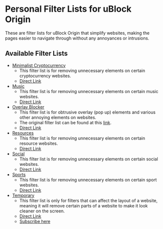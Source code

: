 # Personal Filter Lists for uBlock Origin

These are filter lists for uBlock Origin that simplify websites, making the pages easier to navigate through 
without any annoyances or intrusions.

## Available Filter Lists
* [Minimalist Cryptocurrency](https://github.com/MrBukLau/Personal-Filter-Lists-for-uBlock-Origin/blob/master/minimalistcryptocurrencyfilterlist.txt)
  - This filter list is for removing unnecessary elements on certain cryptocurrency websites.
  - [Direct Link](https://raw.githubusercontent.com/MrBukLau/Personal-Filter-Lists-for-uBlock-Origin/master/minimalistcryptocurrencyfilterlist.txt)
* [Music](https://github.com/MrBukLau/Personal-Filter-Lists-for-uBlock-Origin/blob/master/musicfilterlist.txt)
  - This filter list is for removing unnecessary elements on certain music websites.
  - [Direct Link](https://raw.githubusercontent.com/MrBukLau/Personal-Filter-Lists-for-uBlock-Origin/master/musicfilterlist.txt)
* [Overlay Blocker](https://github.com/MrBukLau/Personal-Filter-Lists-for-uBlock-Origin/blob/master/overlayblockerfilterlist.txt)
  - This filter list is for obtrusive overlay (pop up) elements and various other annoying elements on websites. 
  - The original filter list can be found at this [link](https://github.com/LordBadmintonofYorkshire/Overlay-Blocker).
  - [Direct Link](https://raw.githubusercontent.com/MrBukLau/Personal-Filter-Lists-for-uBlock-Origin/master/overlayblockerfilterlist.txt)
* [Resources](https://github.com/MrBukLau/Personal-Filter-Lists-for-uBlock-Origin/blob/master/resourcesfilterlist.txt)
  - This filter list is for removing unnecessary elements on certain resource websites.
  - [Direct Link](https://raw.githubusercontent.com/MrBukLau/Personal-Filter-Lists-for-uBlock-Origin/master/resourcesfilterlist.txt)
* [Social](https://github.com/MrBukLau/Personal-Filter-Lists-for-uBlock-Origin/blob/master/socialfilterlist.txt)
  - This filter list is for removing unnecessary elements on certain social websites.
  - [Direct Link](https://raw.githubusercontent.com/MrBukLau/Personal-Filter-Lists-for-uBlock-Origin/master/socialfilterlist.txt)
* [Sports](https://github.com/MrBukLau/Personal-Filter-Lists-for-uBlock-Origin/blob/master/sportsfilterlist.txt)
  - This filter list is for removing unnecessary elements on certain sport websites.
  - [Direct Link](https://raw.githubusercontent.com/MrBukLau/Personal-Filter-Lists-for-uBlock-Origin/master/sportsfilterlist.txt)
* [Temporary](https://github.com/MrBukLau/Personal-Filter-Lists-for-uBlock-Origin/blob/master/temporaryfilterlist.txt)
  - This filter list is only for filters that can affect the layout of a website, meaning it will remove certain parts 
  of a website to make it look cleaner on the screen.
  - [Direct Link](https://raw.githubusercontent.com/MrBukLau/Personal-Filter-Lists-for-uBlock-Origin/master/temporaryfilterlist.txt)
  - [Subscribe here](https://subscribe.adblockplus.org/?location=https://raw.githubusercontent.com/MrBukLau/Personal-Filter-Lists-for-uBlock-Origin/master/temporaryfilterlist.txt&title=Temporary%20Filter%20List)
